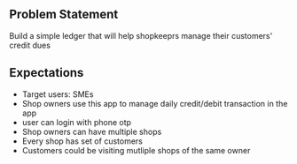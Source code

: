 ## Problem Statement
Build a simple ledger that will help shopkeeprs manage their customers' credit dues

## Expectations
- Target users: SMEs
- Shop owners use this app to manage daily credit/debit transaction in the app
- user can login with phone otp
- Shop owners can have multiple shops
- Every shop has set of customers
- Customers could be visiting mutliple shops of the same owner